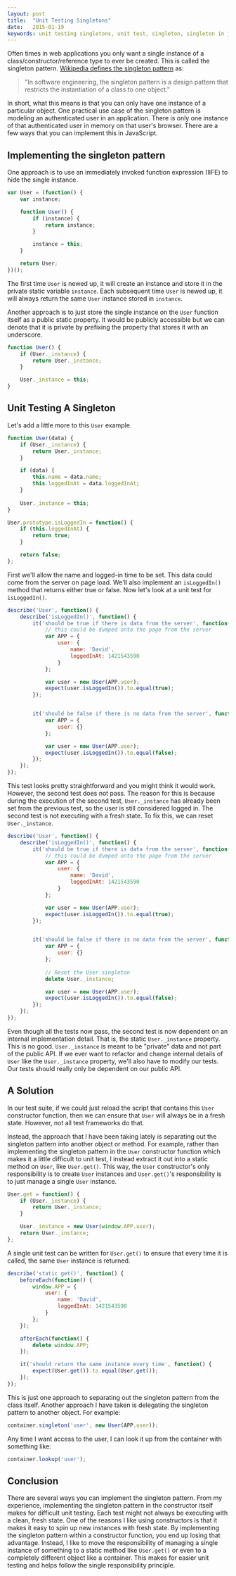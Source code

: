 ```yaml
---
layout: post
title:  "Unit Testing Singletons"
date:   2015-01-19
keywords: unit testing singletons, unit test, singleton, singleton in javascript, singleton design pattern
---
```


Often times in web applications you only want a single instance of a class/constructor/reference type to ever be created. This is called the singleton pattern. [Wikipedia defines the singleton pattern](http://en.wikipedia.org/wiki/Singleton_pattern) as:

>  "In software engineering, the singleton pattern is a design pattern that restricts the instantiation of a class to one object."

In short, what this means is that you can only have one instance of a particular object. One practical use case of the singleton pattern is modeling an authenticated user in an application. There is only one instance of that authenticated user in memory on that user's browser. There are a few ways that you can implement this in JavaScript.

## Implementing the singleton pattern

One approach is to use an immediately invoked function expression (IIFE) to hide the single instance.

```js
var User = (function() {
	var instance;

	function User() {
	    if (instance) {
	        return instance;
	    }

	    instance = this;
	}

	return User;
})();
```

The first time `User` is newed up, it will create an instance and store it in the private static variable `instance`. Each subsequent time `User` is newed up, it will always return the same `User` instance stored in `instance`.

Another approach is to just store the single instance on the `User` function itself as a public static property. It would be publicly accessible but we can denote that it is private by prefixing the property that stores it with an underscore.

```js
function User() {
	if (User._instance) {
	    return User._instance;
	}

	User._instance = this;
}
```

## Unit Testing A Singleton

Let's add a little more to this `User` example. 

```js
function User(data) {
	if (User._instance) {
	    return User._instance;
	}

	if (data) {
		this.name = data.name;
		this.loggedInAt = data.loggedInAt;
	}
	
	User._instance = this;
}

User.prototype.isLoggedIn = function() {
	if (this.loggedInAt) {
		return true;
	}

	return false;
};
```

First we'll allow the name and logged-in time to be set. This data could come from the server on page load. We'll also implement an `isLoggedIn()` method that returns either true or false. Now let's look at a unit test for `isLoggedIn()`.

```js
describe('User', function() {
	describe('isLoggedIn()', function() {
		it('should be true if there is data from the server', function() {
			// this could be dumped onto the page from the server
			var APP = {
				user: {
					name: 'David',
					loggedInAt: 1421543590
				}
			};

			var user = new User(APP.user);
			expect(user.isLoggedIn()).to.equal(true);
		});


		it('should be false if there is no data from the server', function() {
			var APP = {
				user: {}
			};

			var user = new User(APP.user);
			expect(user.isLoggedIn()).to.equal(false);
		});
	});
});
```

This test looks pretty straightforward and you might think it would work. However, the second test does not pass. The reason for this is because during the execution of the second test, `User._instance` has already been set from the previous test, so the user is still considered logged in. The second test is not executing with a fresh state. To fix this, we can reset `User._instance`.

```js
describe('User', function() {
	describe('isLoggedIn()', function() {
		it('should be true if there is data from the server', function() {
			// this could be dumped onto the page from the server
			var APP = {
				user: {
					name: 'David',
					loggedInAt: 1421543590
				}
			};

			var user = new User(APP.user);
			expect(user.isLoggedIn()).to.equal(true);
		});


		it('should be false if there is no data from the server', function() {
			var APP = {
				user: {}
			};
			
			// Reset the User singleton
			delete User._instance;

			var user = new User(APP.user);
			expect(user.isLoggedIn()).to.equal(false);
		});
	});
});
```

Even though all the tests now pass, the second test is now dependent on an internal implementation detail. That is, the static `User._instance` property. This is no good. `User._instance` is meant to be "private" data and not part of the public API. If we ever want to refactor and change internal details of `User` like the `User._instance` property, we'll also have to modify our tests. Our tests should really only be dependent on our public API.

## A Solution

In our test suite, if we could just reload the script that contains this `User` constructor function, then we can ensure that `User` will always be in a fresh state. However, not all test frameworks do that. 

Instead, the approach that I have been taking lately is separating out the singleton pattern into another object or method. For example, rather than implementing the singleton pattern in the `User` constructor function which makes it a little difficult to unit test, I instead extract it out into a static method on `User`, like `User.get()`. This way, the `User` constructor's only responsibility is to create `User` instances and `User.get()`'s responsibility is to just manage a single `User` instance.

```js
User.get = function() {
	if (User._instance) {
	    return User._instance;
	}

	User._instance = new User(window.APP.user);
	return User._instance;
};
```

A single unit test can be written for `User.get()` to ensure that every time it is called, the same `User` instance is returned.


```js
describe('static get()', function() {
	beforeEach(function() {
		window.APP = {
			user: {
				name: 'David',
				loggedInAt: 1421543590
			}
		};
	});

	afterEach(function() {
		delete window.APP;
	});

	it('should return the same instance every time', function() {
		expect(User.get()).to.equal(User.get());
	});
});
```

This is just one approach to separating out the singleton pattern from the class itself. Another approach I have taken is delegating the singleton pattern to another object. For example:

```js
container.singleton('user', new User(APP.user));
```

Any time I want access to the user, I can look it up from the container with something like:

```js
container.lookup('user');
```

## Conclusion

There are several ways you can implement the singleton pattern. From my experience, implementing the singleton pattern in the constructor itself makes for difficult unit testing. Each test might not always be executing with a clean, fresh state. One of the reasons I like using constructors is that it makes it easy to spin up new instances with fresh state. By implementing the singleton pattern within a constructor function, you end up losing that advantage. Instead, I like to move the responsibility of managing a single instance of something to a static method like `User.get()` or even to a completely different object like a container. This makes for easier unit testing and helps follow the single responsibility principle.